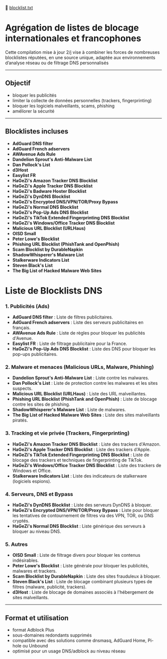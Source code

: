 🔗 [blocklist.txt](https://raw.githubusercontent.com/PbDNS/Blocklists/refs/heads/main/blocklist.txt)

# Agrégation de listes de blocage internationales et francophones

Cette compilation mise à jour 2/j vise à combiner les forces de nombreuses blocklistes réputées, en une source unique, adaptée aux environnements d’analyse réseau ou de filtrage DNS personnalisés

---

## Objectif

- bloquer les publicités
- limiter la collecte de données personnelles (trackers, fingerprinting)
- bloquer les logiciels malveillants, scams, phishing
- améliorer la sécurité

---

## Blocklistes incluses

- **AdGuard DNS filter**
- **AdGuard French adservers**
- **AWAvenue Ads Rule**
- **Dandelion Sprout's Anti-Malware List**
- **Dan Pollock's List**
- **d3Host**
- **Easylist FR**
- **HaGeZi's Amazon Tracker DNS Blocklist**
- **HaGeZi's Apple Tracker DNS Blocklist**
- **HaGeZi's Badware Hoster Blocklist**
- **HaGeZi's DynDNS Blocklist**
- **HaGeZi's Encrypted DNS/VPN/TOR/Proxy Bypass**
- **HaGeZi's Normal DNS Blocklist**
- **HaGeZi's Pop-Up Ads DNS Blocklist**
- **HaGeZi's TikTok Extended Fingerprinting DNS Blocklist**
- **HaGeZi's Windows/Office Tracker DNS Blocklist**
- **Malicious URL Blocklist (URLHaus)**
- **OISD Small**
- **Peter Lowe's Blocklist**
- **Phishing URL Blocklist (PhishTank and OpenPhish)**
- **Scam Blocklist by DurableNapkin**
- **ShadowWhisperer's Malware List**
- **Stalkerware Indicators List**
- **Steven Black's List**
- **The Big List of Hacked Malware Web Sites**
# Liste de Blocklists DNS


### 1. **Publicités (Ads)**
- **AdGuard DNS filter** : Liste de filtres publicitaires.
- **AdGuard French adservers** : Liste des serveurs publicitaires en français.
- **AWAvenue Ads Rule** : Liste de règles pour bloquer les publicités d'Avenue.
- **Easylist FR** : Liste de filtrage publicitaire pour la France.
- **HaGeZi's Pop-Up Ads DNS Blocklist** : Liste des DNS pour bloquer les pop-ups publicitaires.

### 2. **Malware et menaces (Malicious URLs, Malware, Phishing)**
- **Dandelion Sprout's Anti-Malware List** : Liste contre les malwares.
- **Dan Pollock's List** : Liste de protection contre les malwares et les sites suspects.
- **Malicious URL Blocklist (URLHaus)** : Liste des URL malveillantes.
- **Phishing URL Blocklist (PhishTank and OpenPhish)** : Liste de blocage contre les sites de phishing.
- **ShadowWhisperer's Malware List** : Liste de malwares.
- **The Big List of Hacked Malware Web Sites** : Liste des sites malveillants piratés.

### 3. **Tracking et vie privée (Trackers, Fingerprinting)**
- **HaGeZi's Amazon Tracker DNS Blocklist** : Liste des trackers d'Amazon.
- **HaGeZi's Apple Tracker DNS Blocklist** : Liste des trackers d'Apple.
- **HaGeZi's TikTok Extended Fingerprinting DNS Blocklist** : Liste de blocage des trackers et techniques de fingerprinting de TikTok.
- **HaGeZi's Windows/Office Tracker DNS Blocklist** : Liste des trackers de Windows et Office.
- **Stalkerware Indicators List** : Liste des indicateurs de stalkerware (logiciels espions).

### 4. **Serveurs, DNS et Bypass**
- **HaGeZi's DynDNS Blocklist** : Liste des serveurs DynDNS à bloquer.
- **HaGeZi's Encrypted DNS/VPN/TOR/Proxy Bypass** : Liste pour bloquer les tentatives de contournement de filtres via des VPN, TOR, ou DNS cryptés.
- **HaGeZi's Normal DNS Blocklist** : Liste générique des serveurs à bloquer au niveau DNS.

### 5. **Autres**
- **OISD Small** : Liste de filtrage divers pour bloquer les contenus indésirables.
- **Peter Lowe's Blocklist** : Liste générale pour bloquer les publicités, malwares et trackers.
- **Scam Blocklist by DurableNapkin** : Liste des sites frauduleux à bloquer.
- **Steven Black's List** : Liste de blocage combinant plusieurs types de filtres (malware, publicité, trackers).
- **d3Host** : Liste de blocage de domaines associés à l'hébergement de sites malveillants.

---

## Format et utilisation

- format Adblock Plus
- sous-domaines redondants supprimés
- compatible avec des solutions comme dnsmasq, AdGuard Home, Pi-hole ou Unbound
- optimisé pour un usage DNS/adblock au niveau réseau
